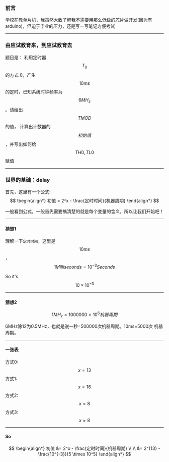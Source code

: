 ### 前言
学校在教单片机，我虽然大致了解我不需要用那么低级的芯片做开发(因为有arduino)，但迫于毕业的压力，还是写一写笔记方便考试

___

### 由应试教育来，到应试教育去

题目是：
利用定时器 $$T_0$$ 的方式 0，产生 $$10ms$$ 的定时，已知系统时钟频率为 $$6MH_z$$ 。请给出 $$TMOD$$ 的值， 计算出计数器的 $$初始值$$，并写出如何给$$TH0, TL0$$ 赋值

___

### 世界的基础：delay

首先，这里有一个公式:
$$
\begin{align*}
初值 = 2^x - \frac{定时时间}{机器周期}
\end{align*}
$$

一般看到公式，一般首先需要搞清楚的就是每个变量的含义，所以让我们开始吧！

___

#### 猜想1

理解一下`定时时间`，这里是 $$10ms$$，$$1 Milliseconds = 10^{-3} Seconds$$

So it's $$10 \times 10^{-3}$$

___

#### 猜想2

$$1MH_z = 1000000 = 10^6 机器周期$$

6MHz除12为0.5MHz，也就是说一秒=500000次机器周期。10ms=5000次 机器周期。 

___

#### 一张表

方式0: $$x = 13$$
方式1: $$x = 16$$
方式2: $$x = 8$$
方式3: $$x = 8$$

___

#### So

$$
\begin{align*}
初值 &= 2^x - \frac{定时时间}{机器周期}
\\ \\
&= 2^{13} - \frac{10^{-3}}{5 \times 10^5}
\end{align*}
$$
